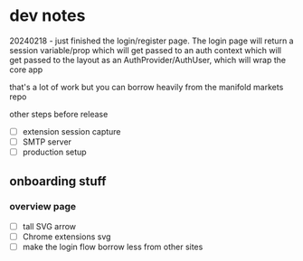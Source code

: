 # dev notes

20240218 - just finished the login/register page. The login page will return a session variable/prop which will get passed to an auth context which will get passed to the layout as an AuthProvider/AuthUser, which will wrap the core app

that's a lot of work but you can borrow heavily from the manifold markets repo

other steps before release

- [ ] extension session capture 
- [ ] SMTP server
- [ ] production setup

## onboarding stuff

### overview page
- [ ] tall SVG arrow 
- [ ] Chrome extensions svg
- [ ] make the login flow borrow less from other sites
